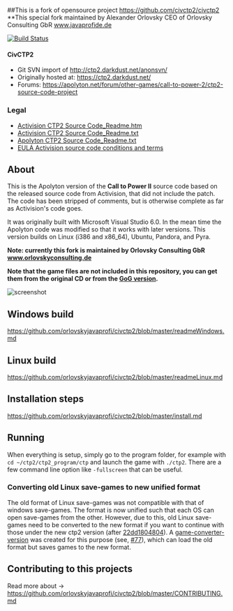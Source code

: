 ##This is a fork of opensource project https://github.com/civctp2/civctp2 
**This special fork maintained by Alexander Orlovsky CEO of Orlovsky Consulting GbR www.javaprofide.de

[![Build Status](https://travis-ci.com/civctp2/civctp2.svg?branch=master)](https://travis-ci.com/civctp2/civctp2)

#### CivCTP2
- Git SVN import of http://ctp2.darkdust.net/anonsvn/
- Originally hosted at: https://ctp2.darkdust.net/
- Forums: https://apolyton.net/forum/other-games/call-to-power-2/ctp2-source-code-project

### Legal
- [Activision CTP2 Source Code_Readme.htm](https://orlovskyjavaprofi.github.io/civctp2/Legal/Activision%20CTP2%20Source%20Code_Readme.htm)
- [Activision CTP2 Source Code_Readme.txt](https://github.com/orlovskyjavaprofi/civctp2/blob/master/Legal/Activision%20CTP2%20Source%20Code_Readme.txt)
- [Apolyton CTP2 Source Code_Readme.txt](https://github.com/orlovskyjavaprofi/civctp2/blob/master/Legal/Apolyton%20CTP2%20Source%20Code_Readme.txt)
- [EULA Activision source code conditions and terms](https://github.com/orlovskyjavaprofi/civctp2/blob/master/Legal/EULA%20-%20Source%20Code%20for%20CTP2.rtf)

## About
This is the Apolyton version of the **Call to Power II** source code based on the released source code from Activision, that did not include the patch. The code has been stripped of comments, but is otherwise complete as far as Activision's code goes. 

It was originally built with Microsoft Visual Studio 6.0. In the mean time the Apolyton code was modified so that it works with later versions.
This version builds on Linux (i386 and x86_64), Ubuntu, Pandora, and Pyra.

**Note: currently this fork is maintained by Orlovsky Consulting GbR www.orlovskyconsulting.de**

**Note that the game files are not included in this repository, you can get them from the original CD or from the [GoG version](https://www.gog.com/game/call_to_power_2).**

![screenshot](screenshot.png "screenshot of CTP2 running on Linux")

## Windows build
https://github.com/orlovskyjavaprofi/civctp2/blob/master/readmeWindows.md

## Linux build 
https://github.com/orlovskyjavaprofi/civctp2/blob/master/readmeLinux.md

## Installation steps 
https://github.com/orlovskyjavaprofi/civctp2/blob/master/install.md

## Running
When everything is setup, simply go to the program folder, for example with `cd ~/ctp2/ctp2_program/ctp` and launch the game with `./ctp2`. There are a few command line option like `-fullscreen` that can be useful.

### Converting old Linux save-games to new unified format
The old format of Linux save-games was not compatible with that of windows save-games. The format is now unified such that each OS can open save-games from the other. However, due to this, old Linux save-games need to be converted to the new format if you want to continue with those under the new ctp2 version (after [22dd1804804](https://github.com/civctp2/civctp2/commit/22dd180480445561bbbcd3efc60f08d2fe5c53e5)). A [game-converter-version](https://github.com/civctp2/civctp2/releases/tag/GameConverter) was created for this purpose (see, [#77](https://github.com/civctp2/civctp2/pull/77)), which can load the old format but saves games to the new format.

## Contributing to this projects
Read more about -> https://github.com/orlovskyjavaprofi/civctp2/blob/master/CONTRIBUTING.md
